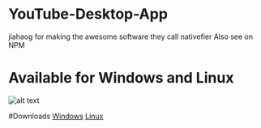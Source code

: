 # YouTube-Desktop-App
jiahaog for making the awesome software they call nativefier Also see on NPM

# Available for Windows and Linux
![alt text](https://i.imgur.com/ZAz3224.png)

#Downloads
[Windows](https://heathenish-pigeon-8722.dataplicity.io/Git/YouTube-win32-x64.zip) 
[Linux](https://heathenish-pigeon-8722.dataplicity.io/Git/Youtube-Linux.zip)
